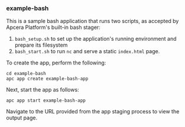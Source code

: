 ### example-bash

This is a sample bash application that runs two scripts, as accepted by Apcera Platform's built-in bash stager:

1. `bash_setup.sh` to set up the application's running environment and prepare its filesystem
2. `bash_start.sh` to run `nc` and serve a static `index.html` page.

To create the app, perform the following:

```
cd example-bash
apc app create example-bash-app
```

Next, start the app as follows:

```
apc app start example-bash-app
```

Navigate to the URL provided from the app staging process to view the output page.
